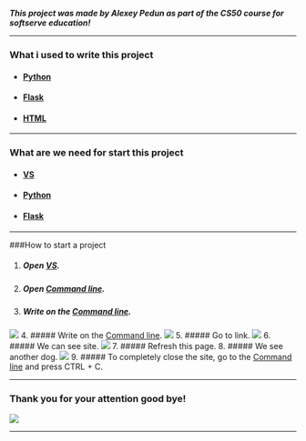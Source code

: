 ___This project was made by Alexey Pedun as part of the CS50 course for softserve education!___

___

### What i used to write this project

+ #### [Python](https://www.python.org/)
+ #### [Flask](https://flask.palletsprojects.com/en/2.2.x/)
+ #### [HTML](https://www.w3schools.com/html/)
___

### What are we need for start this project
+ #### [VS](https://visualstudio.microsoft.com/ru/) 
+ #### [Python](https://www.python.org/)
+ #### [Flask](https://flask.palletsprojects.com/en/2.2.x/)


___

###How to start a project
1. ##### Open [VS](https://visualstudio.microsoft.com/ru/). 
2. ##### Open [Command line](https://www.computerhope.com/jargon/c/commandi.htm).
3. ##### Write on the [Command line](https://www.computerhope.com/jargon/c/commandi.htm).
![](https://i.ibb.co/vZhTsbq/msg412321326-93584.jpg)
4. ##### Write on the [Command line](https://www.computerhope.com/jargon/c/commandi.htm). 
![](https://i.ibb.co/VBYyDny/2022-08-05-134415.png)
5. ##### Go to link.
![](https://i.ibb.co/f8KRFvM/2022-08-05-134715.png)
6. ##### We can see site.
![](https://i.ibb.co/bFXgRcQ/2022-08-05-135002.png)
7. ##### Refresh this page.
8. ##### We see another dog.
![](https://i.ibb.co/R3ZSpLr/2022-08-05-135554.png)
9. ##### To completely close the site, go to the [Command line](https://www.computerhope.com/jargon/c/commandi.htm) and press CTRL + C.
___

### Thank you for your attention good bye! 
![](https://img.freepik.com/free-vector/cute-dog-waving-hand-cartoon-vector-icon-illustration-animal-nature-icon-concept-isolated-premium_138676-4955.jpg)
___

